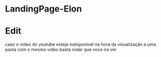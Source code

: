 # LandingPage-Elon
 

# Edit

caso o video do youtube esteja indisponivel na hora da visualização a uma pasta com o mesmo video basta rodar que voce ira ver